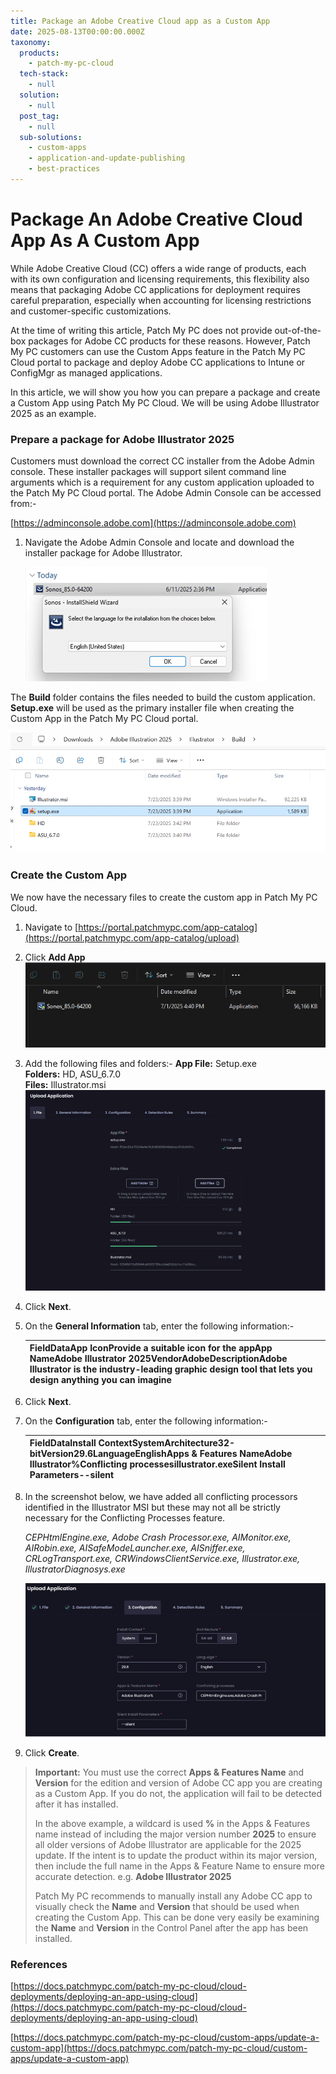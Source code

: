 ```yaml
---
title: Package an Adobe Creative Cloud app as a Custom App
date: 2025-08-13T00:00:00.000Z
taxonomy:
  products:
    - patch-my-pc-cloud
  tech-stack:
    - null
  solution:
    - null
  post_tag:
    - null
  sub-solutions:
    - custom-apps
    - application-and-update-publishing
    - best-practices
---
```


# Package An Adobe Creative Cloud App As A Custom App

While Adobe Creative Cloud (CC) offers a wide range of products, each with its own configuration and licensing requirements, this flexibility also means that packaging Adobe CC applications for deployment requires careful preparation, especially when accounting for licensing restrictions and customer-specific customizations.

At the time of writing this article, Patch My PC does not provide out-of-the-box packages for Adobe CC products for these reasons. However, Patch My PC customers can use the Custom Apps feature in the Patch My PC Cloud portal to package and deploy Adobe CC applications to Intune or ConfigMgr as managed applications.

In this article, we will show you how you can prepare a package and create a Custom App using Patch My PC Cloud. We will be using Adobe Illustrator 2025 as an example.

### Prepare a package for Adobe Illustrator 2025

Customers must download the correct CC installer from the Adobe Admin console. These installer packages will support silent command line arguments which is a requirement for any custom application uploaded to the Patch My PC Cloud portal. The Adobe Admin Console can be accessed from:-

[https://adminconsole.adobe.com](https://adminconsole.adobe.com)

1.  Navigate the Adobe Admin Console and locate and download the installer package for Adobe Illustrator.

    ![](/_images/image-13.png)

The **Build** folder contains the files needed to build the custom application. **Setup.exe** will be used as the primary installer file when creating the Custom App in the Patch My PC Cloud portal. &#x20;

![](/_images/image-18.png)

### Create the Custom App

We now have the necessary files to create the custom app in Patch My PC Cloud.

1. Navigate to [https://portal.patchmypc.com/app-catalog](https://portal.patchmypc.com/app-catalog/upload)
2. Click **Add App**\
   ![](/_images/image-14.png)
3. Add the following files and folders:- **App File:** Setup.exe\
   **Folders:** HD, ASU\_6.7.0\
   **Files:** Illustrator.msi\
   ![](/_images/image-15.png)
4. Click **Next**.
5.  On the **General Information** tab, enter the following information:-

    | **FieldData**App IconProvide a suitable icon for the appApp NameAdobe Illustrator 2025VendorAdobeDescriptionAdobe Illustrator is the industry-leading graphic design tool that lets you design anything you can imagine |
    | ----------------------------------------------------------------------------------------------------------------------------------------------------------------------------------------------------------------------- |
6. Click **Next**.
7.  On the **Configuration** tab, enter the following information:-

    | **FieldData**Install ContextSystemArchitecture32-bitVersion29.6LanguageEnglishApps & Features NameAdobe Illustrator%Conflicting processesillustrator.exeSilent Install Parameters--silent |
    | ----------------------------------------------------------------------------------------------------------------------------------------------------------------------------------------- |
8.  In the screenshot below, we have added all conflicting processors identified in the Illustrator MSI but these may not all be strictly necessary for the Conflicting Processes feature.

    _CEPHtmlEngine.exe, Adobe Crash Processor.exe, AIMonitor.exe, AIRobin.exe, AISafeModeLauncher.exe, AISniffer.exe, CRLogTransport.exe, CRWindowsClientService.exe, Illustrator.exe, IllustratorDiagnosys.exe_&#x20;

    ![](/_images/image-17.png)
9. Click **Create**.

> **Important:** You must use the correct **Apps & Features Name** and **Version** for the edition and version of Adobe CC app you are creating as a Custom App. If you do not, the application will fail to be detected after it has installed.
>
> In the above example, a wildcard is used **%** in the Apps & Features name instead of including the major version number **2025** to ensure all older versions of Adobe Illustrator are applicable for the 2025 update. If the intent is to update the product within its major version, then include the full name in the Apps & Feature Name to ensure more accurate detection. e.g. **Adobe Illustrator 2025**
>
> Patch My PC recommends to manually install any Adobe CC app to visually check the **Name** and **Version** that should be used when creating the Custom App. This can be done very easily be examining the **Name** and **Version** in the Control Panel after the app has been installed.

### References

[https://docs.patchmypc.com/patch-my-pc-cloud/cloud-deployments/deploying-an-app-using-cloud](https://docs.patchmypc.com/patch-my-pc-cloud/cloud-deployments/deploying-an-app-using-cloud)

[https://docs.patchmypc.com/patch-my-pc-cloud/custom-apps/update-a-custom-app](https://docs.patchmypc.com/patch-my-pc-cloud/custom-apps/update-a-custom-app)